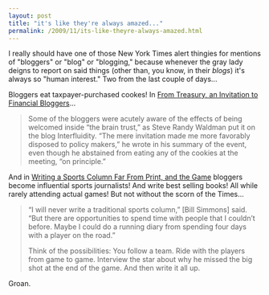 ```yaml
---
layout: post
title: "it's like they're always amazed..."
permalink: /2009/11/its-like-theyre-always-amazed.html
---
```


<p>I really should have one of those New York Times alert thingies for mentions of "bloggers" or "blog" or "blogging," because whenever the gray lady deigns to report on said things (other than, you know, in their <em>blogs</em>) it's always so "human interest."  Two from the last couple of days...</p>

<p>Bloggers eat taxpayer-purchased cookes!  In <a href="http://www.nytimes.com/2009/11/16/business/media/16blog.html">From Treasury, an Invitation to Financial Bloggers</a>...</p>

<blockquote>
  <p>Some of the bloggers were acutely aware of the effects of being welcomed inside “the brain trust,” as Steve Randy Waldman put it on the blog Interfluidity.  “The mere invitation made me more favorably disposed to policy makers,” he wrote in his summary of the event, even though he abstained from eating any of the cookies at the meeting, “on principle.”</p>
</blockquote>

<p>And in <a href="http://www.nytimes.com/2009/11/16/business/media/16simmons.html"> Writing a Sports Column Far From Print, and the Game</a> bloggers become influential sports journalists!  And write best selling books!  All while rarely attending actual games! But not without the scorn of the Times...</p>

<blockquote>
  <p>“I will never write a traditional sports column,” [Bill Simmons] said. “But there are opportunities to spend time with people that I couldn’t before. Maybe I could do a running diary from spending four days with a player on the road.”</p>

  <p>Think of the possibilities: You follow a team. Ride with the players from game to game. Interview the star about why he missed the big shot at the end of the game. And then write it all up.</p>
</blockquote>

<p>Groan.</p>



